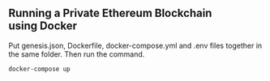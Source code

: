 Running a Private Ethereum Blockchain using Docker
--------------------
Put genesis.json, Dockerfile, docker-compose.yml and .env files together in the same folder. Then run the command.

```
docker-compose up
```